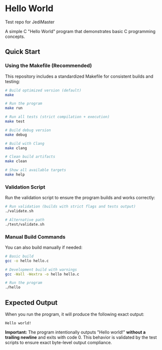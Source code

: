 # Hello World
Test repo for JediMaster

A simple C "Hello World" program that demonstrates basic C programming concepts.

## Quick Start

### Using the Makefile (Recommended)

This repository includes a standardized Makefile for consistent builds and testing:

```bash
# Build optimized version (default)
make

# Run the program
make run

# Run all tests (strict compilation + execution)
make test

# Build debug version
make debug

# Build with Clang
make clang

# Clean build artifacts
make clean

# Show all available targets
make help
```

### Validation Script

Run the validation script to ensure the program builds and works correctly:

```bash
# Run validation (builds with strict flags and tests output)
./validate.sh

# Alternative path
./test/validate.sh
```

### Manual Build Commands

You can also build manually if needed:

```bash
# Basic build
gcc -o hello hello.c

# Development build with warnings
gcc -Wall -Wextra -o hello hello.c

# Run the program
./hello
```

## Expected Output

When you run the program, it will produce the following exact output:

```
Hello world!
```

**Important:** The program intentionally outputs "Hello world!" **without a trailing newline** and exits with code 0. This behavior is validated by the test scripts to ensure exact byte-level output compliance.